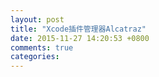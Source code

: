```yaml
---
layout: post
title: "Xcode插件管理器Alcatraz"
date: 2015-11-27 14:20:53 +0800
comments: true
categories: 
---
```

